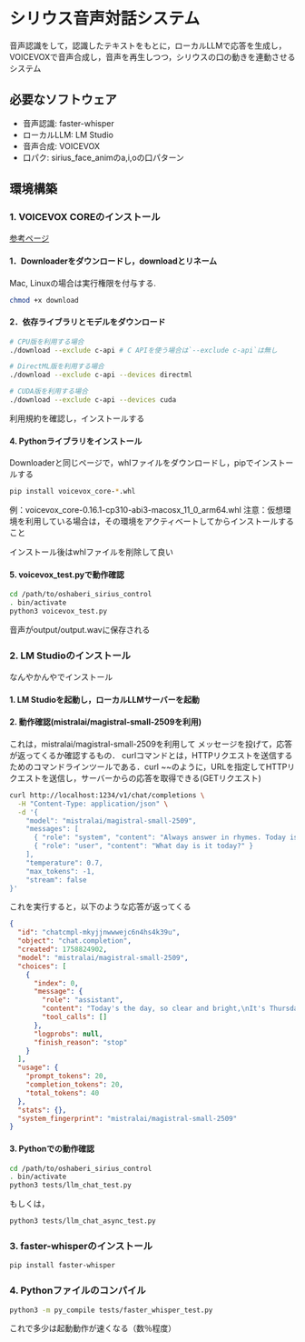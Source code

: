 # シリウス音声対話システム

<!-- 実装すること -->
音声認識をして，認識したテキストをもとに，ローカルLLMで応答を生成し，
VOICEVOXで音声合成し，音声を再生しつつ，シリウスの口の動きを連動させるシステム

## 必要なソフトウェア
- 音声認識: faster-whisper
- ローカルLLM: LM Studio
- 音声合成: VOICEVOX
- 口パク: sirius_face_animのa,i,oの口パターン

## 環境構築
### 1. VOICEVOX COREのインストール
[参考ページ](https://github.com/VOICEVOX/voicevox_core/blob/main/docs/guide/user/usage.md)

#### 1．Downloaderをダウンロードし，downloadとリネーム
Mac, Linuxの場合は実行権限を付与する.
``` bash
chmod +x download
```

#### 2．依存ライブラリとモデルをダウンロード
``` bash
# CPU版を利用する場合
./download --exclude c-api # C APIを使う場合は`--exclude c-api`は無し

# DirectML版を利用する場合
./download --exclude c-api --devices directml

# CUDA版を利用する場合
./download --exclude c-api --devices cuda
```
利用規約を確認し，インストールする

#### 4. Pythonライブラリをインストール
Downloaderと同じページで，whlファイルをダウンロードし，pipでインストールする
``` bash
pip install voicevox_core-*.whl
```

例：voicevox_core-0.16.1-cp310-abi3-macosx_11_0_arm64.whl
注意：仮想環境を利用している場合は，その環境をアクティベートしてからインストールすること

インストール後はwhlファイルを削除して良い

#### 5. voicevox_test.pyで動作確認
``` bash
cd /path/to/oshaberi_sirius_control 
. bin/activate
python3 voicevox_test.py
```
音声がoutput/output.wavに保存される
### 2. LM Studioのインストール
なんやかんやでインストール
#### 1. LM Studioを起動し，ローカルLLMサーバーを起動
#### 2. 動作確認(mistralai/magistral-small-2509を利用)
これは，mistralai/magistral-small-2509を利用して
メッセージを投げて，応答が返ってくるか確認するもの．
curlコマンドとは，HTTPリクエストを送信するためのコマンドラインツールである．curl ~~のように，URLを指定してHTTPリクエストを送信し，サーバーからの応答を取得できる(GETリクエスト)
``` bash
curl http://localhost:1234/v1/chat/completions \
  -H "Content-Type: application/json" \
  -d '{
    "model": "mistralai/magistral-small-2509",
    "messages": [
      { "role": "system", "content": "Always answer in rhymes. Today is Thursday" },
      { "role": "user", "content": "What day is it today?" }
    ],
    "temperature": 0.7,
    "max_tokens": -1,
    "stream": false
}'
```
これを実行すると，以下のような応答が返ってくる
``` json
{
  "id": "chatcmpl-mkyjjnwwwejc6n4hs4k39u",
  "object": "chat.completion",
  "created": 1758824902,
  "model": "mistralai/magistral-small-2509",
  "choices": [
    {
      "index": 0,
      "message": {
        "role": "assistant",
        "content": "Today's the day, so clear and bright,\nIt's Thursday, the week's delight!",
        "tool_calls": []
      },
      "logprobs": null,
      "finish_reason": "stop"
    }
  ],
  "usage": {
    "prompt_tokens": 20,
    "completion_tokens": 20,
    "total_tokens": 40
  },
  "stats": {},
  "system_fingerprint": "mistralai/magistral-small-2509"
}
```
#### 3. Pythonでの動作確認
``` bash
cd /path/to/oshaberi_sirius_control
. bin/activate
python3 tests/llm_chat_test.py
```
もしくは， 
``` bash
python3 tests/llm_chat_async_test.py
```

### 3. faster-whisperのインストール
``` bash 
pip install faster-whisper
```

### 4. Pythonファイルのコンパイル
``` bash
python3 -m py_compile tests/faster_whisper_test.py
```
これで多少は起動動作が速くなる（数％程度）